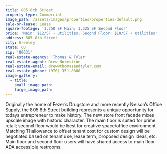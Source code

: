 ```yaml
---
title: 805 8th Street
property-type: Commercial
image_path: /assets/images/properties/properties-default.png
sale-or-lease: Lease
square-footage: '1,750 SF Main; 1,525 SF Second Floor'
price: 'Main: $12/SF + utilities; Second Floor: $10/SF + utilities'
address: 805 8th Street
city: Greeley
state: CO
zip: '80631'
real-estate-agency: 'Thomas & Tyler'
real-estate-agent: Drew Notestine
real-estate-email: drew@thomasandtyler.com
real-estate-phone: (970) 351-8888
image-gallery:
  - title:
    small_image_path:
    large_image_path:
---
```



Originally the home of Fezer’s Drugstore and more recently Nelson’s Office Supply, the 805 8th Street building represents a unique opportunity for todays entrepreneur to make history. The new store front facade mixes upscale image with historic character. The main floor is suited for prime retail; second floor would be best for creative space/office environment.
<br>Matching TI allowance to offset tenant cost for custom design will be negotiated based on tenant use, lease term, proposed design ideas, etc.
<br>Main floor and second floor users will have shared access to main floor ADA accessible restrooms.